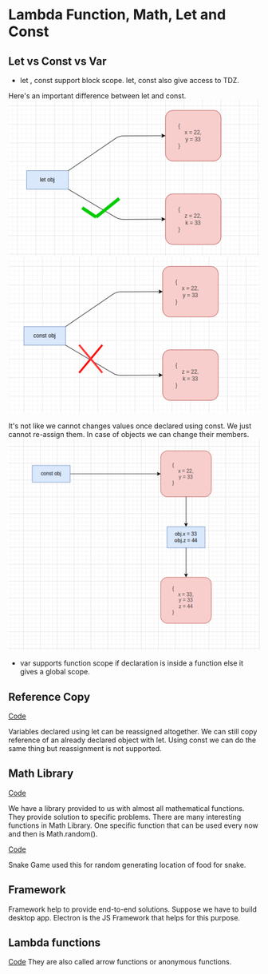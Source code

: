 # Lambda Function, Math, Let and Const

## Let vs Const vs Var

- let , const support block scope.
  let, const also give access to TDZ.

Here's an important difference between let and const.
<img src="./Screenshot%20from%202025-04-12%2014-19-32.png" title="" alt="" data-align="center">
<img src="./Screenshot%20from%202025-04-12%2014-19-40.png" title="" alt="" data-align="center">

It's not like we cannot changes values once declared using const. We just cannot re-assign them.
In case of objects we can change their members.
<img src="./Screenshot%20from%202025-04-12%2017-07-55.png" title="" alt="" data-align="center">

- var supports function scope if declaration is inside a function else it gives a global scope.

## Reference Copy

[Code](./referenceCopy.js)

Variables declared using let can be reassigned altogether. We can still copy reference of an already declared object with let.
Using const we can do the same thing but reassignment is not supported.

## Math Library

[Code](./math.js)

We have a library provided to us with almost all mathematical functions. They provide solution to specific problems.
There are many interesting functions in Math Library.
One specific function that can be used every now and then is Math.random().

[Code](./randomNum.js)

Snake Game used this for random generating location of food for snake.

## Framework

Framework help to provide end-to-end solutions. Suppose we have to build desktop app. Electron is the JS Framework that helps for this purpose.

## Lambda functions

[Code](./lambdaFunctions.js)
They are also called arrow functions or anonymous functions.